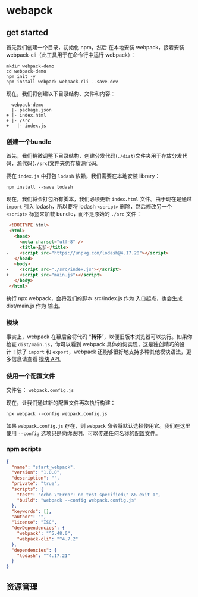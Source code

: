 # webapck #

## get started ##

首先我们创建一个目录，初始化 npm，然后 在本地安装 webpack，接着安装 webpack-cli（此工具用于在命令行中运行 webpack）：

```console
mkdir webpack-demo
cd webpack-demo
npm init -y
npm install webpack webpack-cli --save-dev
```

现在，我们将创建以下目录结构、文件和内容：

```console
  webpack-demo
  |- package.json
+ |- index.html
+ |- /src
+   |- index.js
```

### 创建一个bundle ###

首先，我们稍微调整下目录结构，创建分发代码(`./dist`)文件夹用于存放分发代码，源代码(`./src`)文件夹仍存放源代码。

要在 `index.js` 中打包 `lodash` 依赖，我们需要在本地安装 library：

```console
npm install --save lodash
```

现在，我们将会打包所有脚本，我们必须更新 `index.html` 文件。由于现在是通过 `import` 引入 lodash，所以要将 lodash `<script>` 删除，然后修改另一个 `<script>` 标签来加载 bundle，而不是原始的 `./src` 文件：

```html
 <!DOCTYPE html>
 <html>
   <head>
     <meta charset="utf-8" />
     <title>起步</title>
-    <script src="https://unpkg.com/lodash@4.17.20"></script>
   </head>
   <body>
-    <script src="./src/index.js"></script>
+    <script src="main.js"></script>
   </body>
 </html>
```

执行 npx webpack，会将我们的脚本 src/index.js 作为 入口起点，也会生成 dist/main.js 作为 输出。

### 模块 ###

事实上，webpack 在幕后会将代码 “**转译**”，以便旧版本浏览器可以执行。如果你检查 `dist/main.js`，你可以看到 webpack 具体如何实现，这是独创精巧的设计！除了 `import` 和 `export`，webpack 还能够很好地支持多种其他模块语法，更多信息请查看 [模块 API](https://webpack.docschina.org/api/module-methods)。

### 使用一个配置文件 ###

文件名： `webpack.config.js`

现在，让我们通过新的配置文件再次执行构建：

```console
npx webpack --config webpack.config.js
```

如果 `webpack.config.js` 存在，则 `webpack` 命令将默认选择使用它。我们在这里使用 `--config` 选项只是向你表明，可以传递任何名称的配置文件。

### npm scripts ###

```json
{
  "name": "start_webpack",
  "version": "1.0.0",
  "description": "",
  "private": "true",
  "scripts": {
    "test": "echo \"Error: no test specified\" && exit 1",
    "build": "webpack --config webpack.config.js"
  },
  "keywords": [],
  "author": "",
  "license": "ISC",
  "devDependencies": {
    "webpack": "^5.48.0",
    "webpack-cli": "^4.7.2"
  },
  "dependencies": {
    "lodash": "^4.17.21"
  }
}
```

## 资源管理 ##

